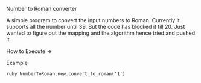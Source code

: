 Number to Roman converter

A simple program to convert the input numbers to Roman. Currently it supports all the number until 39. But the code has blocked it till 20. Just wanted to figure out the mapping and the algorithm hence tried and pushed it.

How to Execute ->

Example 
	
	ruby NumberToRoman.new.convert_to_roman('1')
